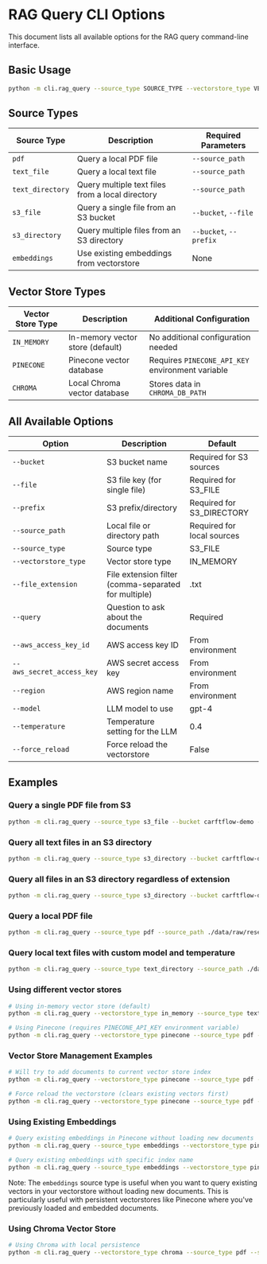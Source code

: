 # RAG Query CLI Options

This document lists all available options for the RAG query command-line interface.

## Basic Usage

```bash
python -m cli.rag_query --source_type SOURCE_TYPE --vectorstore_type VECTOR_STORE_TYPE --query "Your question" [other options]
```

## Source Types

| Source Type | Description | Required Parameters |
|-------------|-------------|---------------------|
| `pdf` | Query a local PDF file | `--source_path` |
| `text_file` | Query a local text file | `--source_path` |
| `text_directory` | Query multiple text files from a local directory | `--source_path` |
| `s3_file` | Query a single file from an S3 bucket | `--bucket`, `--file` |
| `s3_directory` | Query multiple files from an S3 directory | `--bucket`, `--prefix` |
| `embeddings` | Use existing embeddings from vectorstore | None |

## Vector Store Types

| Vector Store Type | Description | Additional Configuration |
|-------------------|-------------|--------------------------|
| `IN_MEMORY` | In-memory vector store (default) | No additional configuration needed |
| `PINECONE` | Pinecone vector database | Requires `PINECONE_API_KEY` environment variable |
| `CHROMA` | Local Chroma vector database | Stores data in `CHROMA_DB_PATH` |

## All Available Options

| Option | Description | Default |
|--------|-------------|---------|
| `--bucket` | S3 bucket name | Required for S3 sources |
| `--file` | S3 file key (for single file) | Required for S3_FILE |
| `--prefix` | S3 prefix/directory | Required for S3_DIRECTORY |
| `--source_path` | Local file or directory path | Required for local sources |
| `--source_type` | Source type | S3_FILE |
| `--vectorstore_type` | Vector store type | IN_MEMORY |
| `--file_extension` | File extension filter (comma-separated for multiple) | .txt |
| `--query` | Question to ask about the documents | Required |
| `--aws_access_key_id` | AWS access key ID | From environment |
| `--aws_secret_access_key` | AWS secret access key | From environment |
| `--region` | AWS region name | From environment |
| `--model` | LLM model to use | gpt-4 |
| `--temperature` | Temperature setting for the LLM | 0.4 |
| `--force_reload` | Force reload the vectorstore | False |

## Examples

### Query a single PDF file from S3

```bash
python -m cli.rag_query --source_type s3_file --bucket carftflow-demo --file rag-documents/research.pdf --query "What are the key findings?"
```

### Query all text files in an S3 directory

```bash
python -m cli.rag_query --source_type s3_directory --bucket carftflow-demo --prefix rag-documents/ --file_extension .txt --query "Summarize these reports"
```

### Query all files in an S3 directory regardless of extension

```bash
python -m cli.rag_query --source_type s3_directory --bucket carftflow-demo --prefix rag-documents/ --file_extension all --query "What insights can you find?"
```

### Query a local PDF file

```bash
python -m cli.rag_query --source_type pdf --source_path ./data/raw/research.pdf --query "Explain the main concept"
```

### Query local text files with custom model and temperature

```bash
python -m cli.rag_query --source_type text_directory --source_path ./data/raw --file_extension .txt,.md --model gpt-3.5-turbo --temperature 0.7 --query "Analyze these documents"
```

### Using different vector stores

```bash
# Using in-memory vector store (default)
python -m cli.rag_query --vectorstore_type in_memory --source_type text_file --source_path ./data/raw/example.txt --query "Summarize this document"

# Using Pinecone (requires PINECONE_API_KEY environment variable)
python -m cli.rag_query --vectorstore_type pinecone --source_type pdf --source_path ./data/raw/research.pdf --query "What methodology was used?"
```

### Vector Store Management Examples

```bash
# Will try to add documents to current vector store index
python -m cli.rag_query --vectorstore_type pinecone --source_type pdf --source_path ./data/raw/research.pdf --query "What research about?" --index_name "langchain-doc-embeddings"

# Force reload the vectorstore (clears existing vectors first)
python -m cli.rag_query --vectorstore_type pinecone --source_type pdf --source_path ./data/raw/research.pdf --force_reload --query "What are the key findings?" --index_name "langchain-doc-embeddings"
```


### Using Existing Embeddings

```bash
# Query existing embeddings in Pinecone without loading new documents
python -m cli.rag_query --source_type embeddings --vectorstore_type pinecone --query "What research about?" --index_name "langchain-doc-embeddings"

# Query existing embeddings with specific index name
python -m cli.rag_query --source_type embeddings --vectorstore_type pinecone --index_name "langchain-doc-embeddings" --query "What are the key findings?"
```

Note: The `embeddings` source type is useful when you want to query existing vectors in your vectorstore without loading new documents. This is particularly useful with persistent vectorstores like Pinecone where you've previously loaded and embedded documents.


### Using Chroma Vector Store

```bash
# Using Chroma with local persistence
python -m cli.rag_query --vectorstore_type chroma --source_type pdf --source_path ./data/raw/research.pdf --query "What research about?"
```
